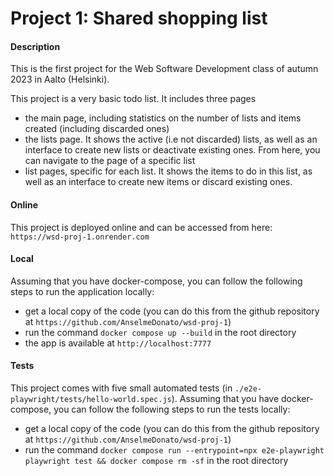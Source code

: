 # Project 1: Shared shopping list

#### Description 

This is the first project for the Web Software Development class of autumn 2023 in Aalto (Helsinki).

This project is a very basic todo list. It includes three pages
- the main page, including statistics on the number of lists and items created (including discarded ones)
- the lists page. It shows the active (i.e not discarded) lists, as well as an interface to create new lists or deactivate existing ones. From here, you can navigate to the page of a specific list
- list pages, specific for each list. It shows the items to do in this list, as well as an interface to create new items or discard existing ones. 

#### Online

This project is deployed online and can be accessed from here: `https://wsd-proj-1.onrender.com`

#### Local 

Assuming that you have docker-compose, you can follow the following steps to run the application locally: 
- get a local copy of the code (you can do this from the github repository at `https://github.com/AnselmeDonato/wsd-proj-1`)
- run the command `docker compose up --build` in the root directory 
- the app is available at `http://localhost:7777`

#### Tests 

This project comes with five small automated tests (in `./e2e-playwright/tests/hello-world.spec.js`). Assuming that you have docker-compose, you can follow the following steps to run the tests locally: 
- get a local copy of the code (you can do this from the github repository at `https://github.com/AnselmeDonato/wsd-proj-1`)
- run the command `docker compose run --entrypoint=npx e2e-playwright playwright test && docker compose rm -sf` in the root directory 